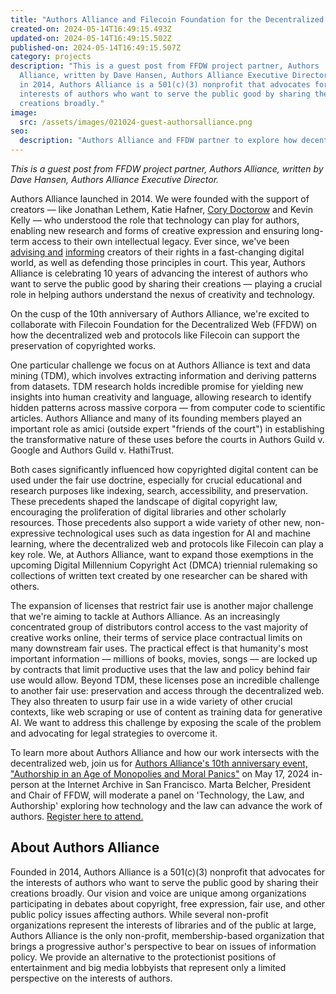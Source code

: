 ```yaml
---
title: "Authors Alliance and Filecoin Foundation for the Decentralized Web: Supporting Public Interest Authors with Decentralized Tools"
created-on: 2024-05-14T16:49:15.493Z
updated-on: 2024-05-14T16:49:15.502Z
published-on: 2024-05-14T16:49:15.507Z
category: projects
description: "This is a guest post from FFDW project partner, Authors
  Alliance, written by Dave Hansen, Authors Alliance Executive Director. Founded
  in 2014, Authors Alliance is a 501(c)(3) nonprofit that advocates for the
  interests of authors who want to serve the public good by sharing their
  creations broadly."
image:
  src: /assets/images/021024-guest-authorsalliance.png
seo:
  description: "Authors Alliance and FFDW partner to explore how decentralized web technologies can support public interest authors, copyright preservation, and text mining research."
---
```


*This is a guest post from FFDW project partner, Authors Alliance, written by Dave Hansen, Authors Alliance Executive Director.* 

Authors Alliance launched in 2014. We were founded with the support of creators –– like Jonathan Lethem, Katie Hafner, [Cory Doctorow](https://boingboing.net/2014/05/14/authors-alliance-new-writers.html) and Kevin Kelly –– who understood the role that technology can play for authors, enabling new research and forms of creative expression and ensuring long-term access to their own intellectual legacy. Ever since, we've been [advising and](https://www.authorsalliance.org/resources/rights-reversion-portal/) [informing](https://www.authorsalliance.org/resources/fair-use/) creators of their rights in a fast-changing digital world, as well as defending those principles in court. This year, Authors Alliance is celebrating 10 years of advancing the interest of authors who want to serve the public good by sharing their creations –– playing a crucial role in helping authors understand the nexus of creativity and technology.

On the cusp of the 10th anniversary of Authors Alliance, we're excited to collaborate with Filecoin Foundation for the Decentralized Web (FFDW) on how the decentralized web and protocols like Filecoin can support the preservation of copyrighted works. 

One particular challenge we focus on at Authors Alliance is text and data mining (TDM), which involves extracting information and deriving patterns from datasets. TDM research holds incredible promise for yielding new insights into human creativity and language, allowing research to identify hidden patterns across massive corpora –– from computer code to scientific articles. Authors Alliance and many of its founding members played an important role as amici (outside expert "friends of the court") in establishing the transformative nature of these uses before the courts in Authors Guild v. Google and Authors Guild v. HathiTrust. 

Both cases significantly influenced how copyrighted digital content can be used under the fair use doctrine, especially for crucial educational and research purposes like indexing, search, accessibility, and preservation. These precedents shaped the landscape of digital copyright law, encouraging the proliferation of digital libraries and other scholarly resources. Those precedents also support a wide variety of other new, non-expressive technological uses such as data ingestion for AI and machine learning, where the decentralized web and protocols like Filecoin can play a key role. We, at Authors Alliance, want to expand those exemptions in the upcoming Digital Millennium Copyright Act (DMCA) triennial rulemaking so collections of written text created by one researcher can be shared with others. 

The expansion of licenses that restrict fair use is another major challenge that we're aiming to tackle at Authors Alliance. As an increasingly concentrated group of distributors control access to the vast majority of creative works online, their terms of service place contractual limits on many downstream fair uses. The practical effect is that humanity's most important information –– millions of books, movies, songs –– are locked up by contracts that limit productive uses that the law and policy behind fair use would allow. Beyond TDM, these licenses pose an incredible challenge to another fair use: preservation and access through the decentralized web. They also threaten to usurp fair use in a wide variety of other crucial contexts, like web scraping or use of content as training data for generative AI. We want to address this challenge by exposing the scale of the problem and advocating for legal strategies to overcome it.  

To learn more about Authors Alliance and how our work intersects with the decentralized web, join us for [Authors Alliance's 10th anniversary event, "Authorship in an Age of Monopolies and Moral Panics"](https://www.authorsalliance.org/2024/03/15/authors-alliance-10th-anniversary-event-authorship-in-an-age-of-monopoly-and-moral-panics/) on May 17, 2024 in-person at the Internet Archive in San Francisco. Marta Belcher, President and Chair of FFDW, will moderate a panel on 'Technology, the Law, and Authorship' exploring how technology and the law can advance the work of authors. [Register here to attend.](https://www.eventbrite.com/e/authorship-in-an-age-of-monopoly-and-moral-panics-tickets-862493018837?aff=oddtdtcreator)

## About Authors Alliance

Founded in 2014, Authors Alliance is a 501(c)(3) nonprofit that advocates for the interests of authors who want to serve the public good by sharing their creations broadly. Our vision and voice are unique among organizations participating in debates about copyright, free expression, fair use, and other public policy issues affecting authors. While several non-profit organizations represent the interests of libraries and of the public at large, Authors Alliance is the only non-profit, membership-based organization that brings a progressive author's perspective to bear on issues of information policy. We provide an alternative to the protectionist positions of entertainment and big media lobbyists that represent only a limited perspective on the interests of authors.
